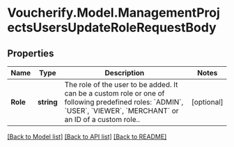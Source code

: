 # Voucherify.Model.ManagementProjectsUsersUpdateRoleRequestBody

## Properties

Name | Type | Description | Notes
------------ | ------------- | ------------- | -------------
**Role** | **string** | The role of the user to be added. It can be a custom role or one of following predefined roles: &#x60;ADMIN&#x60;, &#x60;USER&#x60;, &#x60;VIEWER&#x60;, &#x60;MERCHANT&#x60; or an ID of a custom role.. | [optional] 

[[Back to Model list]](../../README.md#documentation-for-models) [[Back to API list]](../../README.md#documentation-for-api-endpoints) [[Back to README]](../../README.md)


